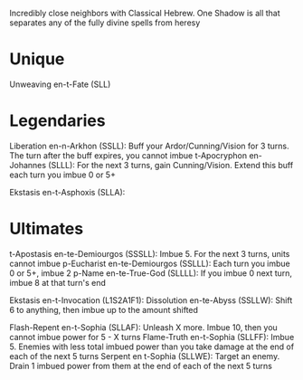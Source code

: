 Incredibly close neighbors with Classical Hebrew. One Shadow is all that separates any of the fully divine spells from heresy
# Unique
Unweaving en-t-Fate (SLL)
# Legendaries
Liberation en-n-Arkhon (SSLL): Buff your Ardor/Cunning/Vision for 3 turns. The turn after the buff expires, you cannot imbue
t-Apocryphon en-Johannes (SLLL): For the next 3 turns, gain Cunning/Vision. Extend this buff each turn you imbue 0 or 5+

Ekstasis en-t-Asphoxis (SLLA):
# Ultimates
t-Apostasis en-te-Demiourgos (SSSLL): Imbue 5. For the next 3 turns, units cannot imbue
p-Eucharist en-te-Demiourgos (SSLLL): Each turn you imbue 0 or 5+, imbue 2
p-Name en-te-True-God (SLLLL): If you imbue 0 next turn, imbue 8 at that turn's end

Ekstasis en-t-Invocation (L1S2A1F1): 
Dissolution en-te-Abyss (SSLLW): Shift 6 to anything, then imbue up to the amount shifted

Flash-Repent en-t-Sophia (SLLAF): Unleash X more. Imbue 10, then you cannot imbue power for 5 - X turns
Flame-Truth en-t-Sophia (SLLFF): Imbue 5. Enemies with less total imbued power than you take damage at the end of each of the next 5 turns
Serpent en t-Sophia (SLLWE): Target an enemy. Drain 1 imbued power from them at the end of each of the next 5 turns
